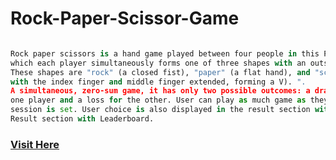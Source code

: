 # Rock-Paper-Scissor-Game



```python

Rock paper scissors is a hand game played between four people in this Project, in 
which each player simultaneously forms one of three shapes with an outstretched hand. 
These shapes are "rock" (a closed fist), "paper" (a flat hand), and "scissors" (a fist 
with the index finger and middle finger extended, forming a V). ".
A simultaneous, zero-sum game, it has only two possible outcomes: a draw, or a win for 
one player and a loss for the other. User can play as much game as they wish after Temporary 
session is set. User choice is also displayed in the result section with every iteration in 
Result section with Leaderboard.

```


### [Visit Here](https://rock-paper-scissor-game-php.000webhostapp.com/)
